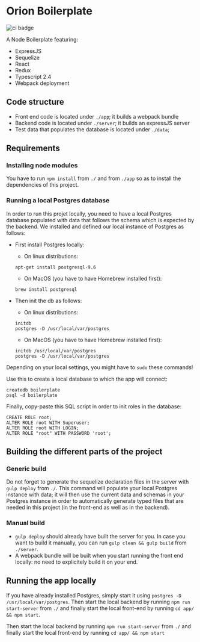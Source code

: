 # Orion Boilerplate

![ci badge](https://circleci.com/gh/project-orion/orion.svg?style=shield&circle-token=e50843b98b7da48e495b6013ed5bba93176c9acd)

A Node Boilerplate featuring:
* ExpressJS
* Sequelize
* React
* Redux
* Typescript 2.4
* Webpack deployment

## Code structure
* Front end code is located under `./app`; it builds a webpack bundle
* Backend code is located under `./server`; it builds an expressJS server
* Test data that populates the database is located under `./data`;

## Requirements
### Installing node modules
You have to run `npm install` from `./` and from `./app` so as to install the dependencies of this project.

### Running a local Postgres database
In order to run this projet locally, you need to have a local Postgres database populated with data that follows the schema which is expected by the backend.
We installed and defined our local instance of Postgres as follows:

* First install Postgres locally:
    * On linux distributions:
    ```
    apt-get install postgresql-9.6
    ```
    * On MacOS (you have to have Homebrew installed first):
    ```
    brew install postgresql
    ```

* Then init the db as follows:
    * On linux distributions:
    ```
    initdb
    postgres -D /usr/local/var/postgres
    ```
    * On MacOS (you have to have Homebrew installed first):
    ```
    initdb /usr/local/var/postgres
    postgres -D /usr/local/var/postgres
    ```
Depending on your local settings, you might have to `sudo` these commands!

Use this to create a local database to which the app will connect:
```
createdb boilerplate
psql -d boilerplate
```
Finally, copy-paste this SQL script in order to init roles in the database:
```
CREATE ROLE root;
ALTER ROLE root WITH Superuser;
ALTER ROLE root WITH LOGIN;
ALTER ROLE "root" WITH PASSWORD 'root';
```

## Building the different parts of the project
### Generic build
Do not forget to generate the sequelize declaration files in the server with `gulp deploy` from `./`.
This command will populate your local Postgres instance with data; it will then use the current data and schemas in your Postgres instance in order to automatically generate typed files that are needed in this project (in the front-end as well as in the backend).

### Manual build
* `gulp deploy` should already have built the server for you. In case you want to build it manually, you can run `gulp clean && gulp build` from `./server`.
* A webpack bundle will be built when you start running the front end locally: no need to explicitely build it on your end.

## Running the app locally
If you have already installed Postgres, simply start it using `postgres -D /usr/local/var/postgres`.
Then start the local backend by running `npm run start-server` from `./` and finally start the local front-end by running `cd app/ && npm start`.

Then start the local backend by running `npm run start-server` from `./` and finally start the local front-end by running `cd app/ && npm start`
